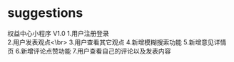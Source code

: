 # suggestions
权益中心小程序
V1.0
1.用户注册登录<br>
2.用户发表观点<\br>
3.用户查看其它观点
4.新增模糊搜索功能
5.新增意见详情页
6.新增评论点赞功能
7.用户查看自己的评论以及发表内容


